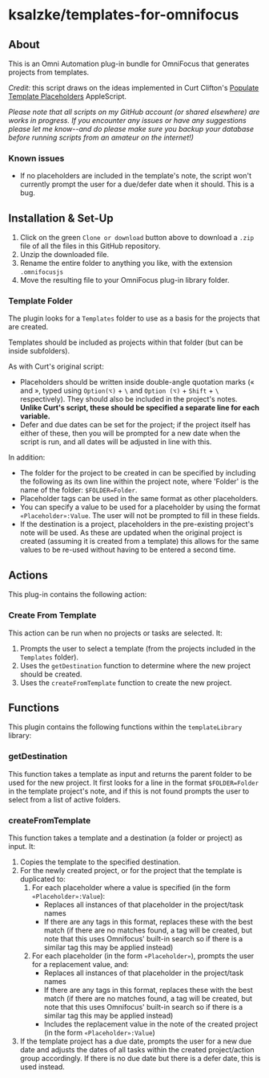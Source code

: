 # ksalzke/templates-for-omnifocus

## About

This is an Omni Automation plug-in bundle for OmniFocus that generates projects from templates.

_Credit:_ this script draws on the ideas implemented in Curt Clifton's [Populate Template Placeholders](http://curtclifton.net/poptemp) AppleScript.

_Please note that all scripts on my GitHub account \(or shared elsewhere\) are works in progress. If you encounter any issues or have any suggestions please let me know--and do please make sure you backup your database before running scripts from an amateur on the internet!\)_

### Known issues

* If no placeholders are included in the template's note, the script won't currently prompt the user for a due/defer date when it should. This is a bug.

## Installation & Set-Up

1. Click on the green `Clone or download` button above to download a `.zip` file of all the files in this GitHub repository.
2. Unzip the downloaded file.
3. Rename the entire folder to anything you like, with the extension `.omnifocusjs`
4. Move the resulting file to your OmniFocus plug-in library folder.

### Template Folder

The plugin looks for a `Templates` folder to use as a basis for the projects that are created.

Templates should be included as projects within that folder \(but can be inside subfolders\).

As with Curt's original script:

* Placeholders should be written inside double-angle quotation marks \(« and », typed using `Option(⌥)` + `\` and `Option (⌥)` + `Shift` + `\` respectively\). They should also be included in the project's notes. **Unlike Curt's script, these should be specified a separate line for each variable.**
* Defer and due dates can be set for the project; if the project itself has either of these, then you will be prompted for a new date when the script is run, and all dates will be adjusted in line with this.

In addition:

* The folder for the project to be created in can be specified by including the following as its own line within the project note, where 'Folder' is the name of the folder: `$FOLDER=Folder`.
* Placeholder tags can be used in the same format as other placeholders.
* You can specify a value to be used for a placeholder by using the format `«Placeholder»:Value`. The user will not be prompted to fill in these fields.
* If the destination is a project, placeholders in the pre-existing project's note will be used. As these are updated when the original project is created \(assuming it is created from a template\) this allows for the same values to be re-used without having to be entered a second time.

## Actions

This plug-in contains the following action:

### Create From Template

This action can be run when no projects or tasks are selected. It:

1. Prompts the user to select a template \(from the projects included in the `Templates` folder\).
2. Uses the `getDestination` function to determine where the new project should be created.
3. Uses the `createFromTemplate` function to create the new project.

## Functions

This plugin contains the following functions within the `templateLibrary` library:

### getDestination

This function takes a template as input and returns the parent folder to be used for the new project. It first looks for a line in the format `$FOLDER=Folder` in the template project's note, and if this is not found prompts the user to select from a list of active folders.

### createFromTemplate

This function takes a template and a destination \(a folder or project\) as input. It:

1. Copies the template to the specified destination.
2. For the newly created project, or for the project that the template is duplicated to:
   1. For each placeholder where a value is specified \(in the form `«Placeholder»:Value`\):
      * Replaces all instances of that placeholder in the project/task names
      * If there are any tags in this format, replaces these with the best match \(if there are no matches found, a tag will be created, but note that this uses Omnifocus' built-in search so if there is a similar tag this may be applied instead\)
   2. For each placeholder \(in the form `«Placeholder»`\), prompts the user for a replacement value, and:
      * Replaces all instances of that placeholder in the project/task names
      * If there are any tags in this format, replaces these with the best match \(if there are no matches found, a tag will be created, but note that this uses Omnifocus' built-in search so if there is a similar tag this may be applied instead\)
      * Includes the replacement value in the note of the created project \(in the form `«Placeholder»:Value`\)
3. If the template project has a due date, prompts the user for a new due date and adjusts the dates of all tasks within the created project/action group accordingly. If there is no due date but there is a defer date, this is used instead.

